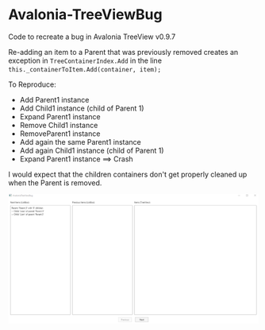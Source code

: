 # Avalonia-TreeViewBug
Code to recreate a bug in Avalonia TreeView v0.9.7


Re-adding an item to a Parent that was previously removed creates an exception in `TreeContainerIndex.Add` in the line `this._containerToItem.Add(container, item);`

To Reproduce:
- Add Parent1 instance
- Add Child1 instance (child of Parent 1)
- Expand Parent1 instance
- Remove Child1 instance
- RemoveParent1 instance
- Add again the same Parent1 instance
- Add again Child1 instance (child of Parent 1)
- Expand Parent1 instance ==> Crash

I would expect that the children containers don't get properly cleaned up when the Parent is removed.

![Alt Text](https://github.com/Voulz/Avalonia-TreeViewBug/blob/master/TreeViewBug.gif)
